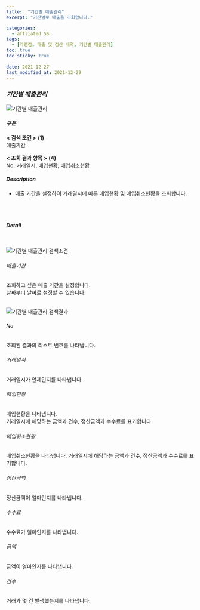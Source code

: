 ```yaml
---
title:  "기간별 매출관리"
excerpt: "기간별로 매출을 조회합니다."

categories:
  - affliated SS
tags:
  - [가맹점, 매출 및 정산 내역, 기간별 매출관리]
toc: true
toc_sticky: true
 
date: 2021-12-27
last_modified_at: 2021-12-29
---
```

### *기간별 매출관리*
![기간별 매출관리](https://user-images.githubusercontent.com/95394003/147636819-be321c57-57bf-44d1-8c95-fb84b63a34db.jpeg)

#### *구분* <br>
**< 검색 조건 >** **(1)**
<br>매출기간

**< 조회 결과 항목 >** **(4)**
<br>No, 거래일시, 매입현황, 매입취소현황

#### *Description*
- 매출 기간을 설정하여 거래일시에 따른 매입현황 및 매입취소현황을 조회합니다.
<br>
<br>

#### *Detail*
<br>

![기간별 매출관리 검색조건](https://user-images.githubusercontent.com/95394003/147636826-00031db5-0d29-4dad-98fc-f55cfe515149.jpeg)
###### 매출기간
조회하고 싶은 매출 기간을 설정합니다.<br>날짜부터 날짜로 설정할 수 있습니다.
<br>
<br>

![기간별 매출관리 검색결과](https://user-images.githubusercontent.com/95394003/147636830-b8f4dc50-f8ad-4b82-8761-c559fe3dbb1e.jpeg)
###### No
조회된 결과의 리스트 번호를 나타냅니다.

###### 거래일시
거래일시가 언제인지를 나타냅니다.

###### 매입현황
매입현황을 나타냅니다.<br>
거래일시에 해당하는 금액과 건수, 정산금액과 수수료를 표기합니다.

###### 매입취소현황
매입취소현황을 나타냅니다.
거래일시에 해당하는 금액과 건수, 정산금액과 수수료를 표기합니다.

###### 정산금액
정산금액이 얼마인지를 나타냅니다.

###### 수수료
수수료가 얼마인지를 나타냅니다.

###### 금액
금액이 얼마인지를 나타냅니다.

###### 건수
거래가 몇 건 발생했는지를 나타냅니다.